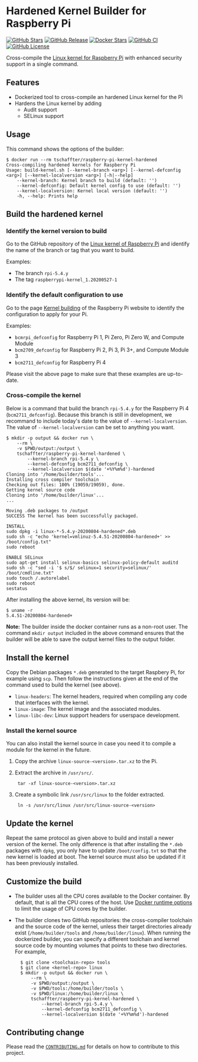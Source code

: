 # Hardened Kernel Builder for Raspberry Pi

[![GitHub Stars](https://img.shields.io/github/stars/tschaffter/raspberry-pi-kernel-hardened.svg?color=94398d&labelColor=555555&logoColor=ffffff&style=for-the-badge&logo=github)](https://github.com/tschaffter/raspberry-pi-kernel-hardened)
[![GitHub Release](https://img.shields.io/github/release/tschaffter/raspberry-pi-kernel-hardened.svg?color=94398d&labelColor=555555&logoColor=ffffff&style=for-the-badge&logo=github)](https://github.com/tschaffter/raspberry-pi-kernel-hardened/releases)
[![Docker Stars](https://img.shields.io/docker/stars/tschaffter/raspberry-pi-kernel-hardened.svg?color=94398d&labelColor=555555&logoColor=ffffff&style=for-the-badge&label=stars&logo=docker)](https://hub.docker.com/r/tschaffter/raspberry-pi-kernel-hardened)
[![GitHub CI](https://img.shields.io/github/workflow/status/tschaffter/raspberry-pi-kernel-hardened/ci.svg?color=94398d&labelColor=555555&logoColor=ffffff&style=for-the-badge&logo=github)](https://github.com/tschaffter/raspberry-pi-kernel-hardened)
[![GitHub License](https://img.shields.io/github/license/tschaffter/raspberry-pi-kernel-hardened.svg?color=94398d&labelColor=555555&logoColor=ffffff&style=for-the-badge&logo=github)](https://github.com/tschaffter/raspberry-pi-kernel-hardened)

Cross-compile the [Linux kernel for Raspberry Pi][raspberrypi_kernel_build] with
enhanced security support in a single command.

## Features

- Dockerized tool to cross-compile an hardened Linux kernel for the Pi
- Hardens the Linux kernel by adding
  - Audit support
  - SELinux support

## Usage

This command shows the options of the builder:

    $ docker run --rm tschaffter/raspberry-pi-kernel-hardened
    Cross-compiling hardened kernels for Raspberry Pi
    Usage: build-kernel.sh [--kernel-branch <arg>] [--kernel-defconfig <arg>] [--kernel-localversion <arg>] [-h|--help]
        --kernel-branch: Kernel branch to build (default: '')
        --kernel-defconfig: Default kernel config to use (default: '')
        --kernel-localversion: Kernel local version (default: '')
        -h, --help: Prints help

## Build the hardened kernel

### Identify the kernel version to build

Go to the GitHub repository of the [Linux kernel of Raspberry Pi][gh_raspberrypi/linux]
and identify the name of the branch or tag that you want to build.

Examples:

- The branch `rpi-5.4.y`
- The tag `raspberrypi-kernel_1.20200527-1`

### Identify the default configuration to use

Go to the page [Kernel building][raspberrypi_kernel_build] of the Raspberry Pi
website to identify the configuration to apply for your Pi.

Examples:

- `bcmrpi_defconfig` for Raspberry Pi 1, Pi Zero, Pi Zero W, and Compute Module
- `bcm2709_defconfig` for Raspberry Pi 2, Pi 3, Pi 3+, and Compute Module 3
- `bcm2711_defconfig` for Raspberry Pi 4

Please visit the above page to make sure that these examples are up-to-date.

### Cross-compile the kernel

Below is a command that build the branch `rpi-5.4.y` for the Raspberry Pi 4
(`bcm2711_defconfig`). Because this branch is still in development, we recommand
to include today's date to the value of `--kernel-localversion`. The value of
`--kernel-localversion` can be set to anything you want.

    $ mkdir -p output && docker run \
        --rm \
        -v $PWD/output:/output \
        tschaffter/raspberry-pi-kernel-hardened \
            --kernel-branch rpi-5.4.y \
            --kernel-defconfig bcm2711_defconfig \
            --kernel-localversion $(date '+%Y%m%d')-hardened
    Cloning into '/home/builder/tools'...
    Installing cross compiler toolchain
    Checking out files: 100% (19059/19059), done.
    Getting kernel source code
    Cloning into '/home/builder/linux'...
    ...

    Moving .deb packages to /output
    SUCCESS The kernel has been successfully packaged.

    INSTALL
    sudo dpkg -i linux-*-5.4.y-20200804-hardened*.deb
    sudo sh -c "echo 'kernel=vmlinuz-5.4.51-20200804-hardened+' >> /boot/config.txt"
    sudo reboot

    ENABLE SELinux
    sudo apt-get install selinux-basics selinux-policy-default auditd
    sudo sh -c "sed -i '$ s/$/ selinux=1 security=selinux/' /boot/cmdline.txt"
    sudo touch /.autorelabel
    sudo reboot
    sestatus

After installing the above kernel, its version will be:

    $ uname -r
    5.4.51-20200804-hardened+

**Note:** The builder inside the docker container runs as a non-root user. The command
`mkdir output` included in the above command ensures that the builder will be able
to save the output kernel files to the output folder.

## Install the kernel

Copy the Debian packages `*.deb` generated to the target Raspbery Pi, for example
using `scp`. Then follow the instructions given at the end of the command used to
build the kernel (see above).

- `linux-headers`: The kernel headers, required when compiling any code that
  interfaces with the kernel.
- `linux-image`: The kernel image and the associated modules.
- `linux-libc-dev`: Linux support headers for userspace development.

### Install the kernel source

You can also install the kernel source in case you need it to compile a module
for the kernel in the future.

1. Copy the archive `linux-source-<version>.tar.xz` to the Pi.
2. Extract the archive in `/usr/src/`.

        tar -xf linux-source-<version>.tar.xz

3. Create a symbolic link `/usr/src/linux` to the folder extracted.

        ln -s /usr/src/linux /usr/src/linux-source-<version>

## Update the kernel

Repeat the same protocol as given above to build and install a newer version of
the kernel. The only difference is that after installing the `*.deb` packages
with `dpkg`, you only have to update `/boot/config.txt` so that the new kernel
is loaded at boot. The kernel source must also be updated if it has been
previously installed.

## Customize the build

- The builder uses all the CPU cores available to the Docker container. By default,
that is all the CPU cores of the host. Use [Docker runtime options][docker_runtime_options]
to limit the usage of CPU cores by the builder.

- The builder clones two GitHub repositories: the cross-compiler toolchain and
the source code of the kernel, unless their target directories already exist
(`/home/builder/tools` and `/home/builder/linux`). When running the dockerized
builder, you can specify a different toolchain and kernel source code by mounting
volumes that points to these two directories. For example,

        $ git clone <toolchain-repo> tools
        $ git clone <kernel-repo> linux
        $ mkdir -p output && docker run \
            --rm \
            -v $PWD/output:/output \
            -v $PWD/tools:/home/builder/tools \
            -v $PWD/linux:/home/builder/linux \
            tschaffter/raspberry-pi-kernel-hardened \
                --kernel-branch rpi-5.4.y \
                --kernel-defconfig bcm2711_defconfig \
                --kernel-localversion $(date '+%Y%m%d')-hardened

## Contributing change

Please read the [`CONTRIBUTING.md`](CONTRIBUTING.md) for details on how to
contribute to this project.

<!-- Definitions -->

[raspberrypi_kernel_build]: https://www.raspberrypi.org/documentation/linux/kernel/building.md
[gh_raspberrypi/linux]: https://github.com/raspberrypi/linux
[docker_runtime_options]: https://docs.docker.com/config/containers/resource_constraints/#cpu
